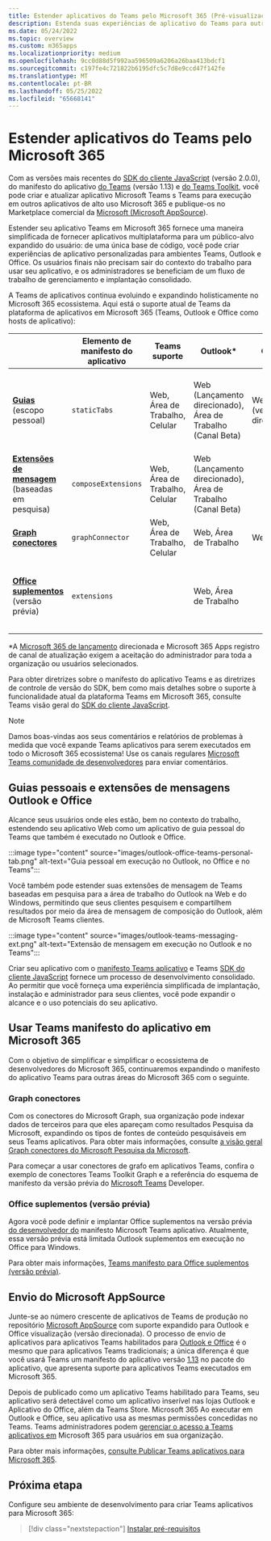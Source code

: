 ```yaml
---
title: Estender aplicativos do Teams pelo Microsoft 365 (Pré-visualização)
description: Estenda suas experiências de aplicativo do Teams para outras áreas de alto uso do Microsoft 365
ms.date: 05/24/2022
ms.topic: overview
ms.custom: m365apps
ms.localizationpriority: medium
ms.openlocfilehash: 9cc0d88d5f992aa596509a6206a26baa413bdcf1
ms.sourcegitcommit: c197fe4c721822b6195dfc5c7d8e9ccd47f142fe
ms.translationtype: MT
ms.contentlocale: pt-BR
ms.lasthandoff: 05/25/2022
ms.locfileid: "65668141"
---
```

# <a name="extend-teams-apps-across-microsoft-365"></a>Estender aplicativos do Teams pelo Microsoft 365

Com as versões mais recentes do [SDK do cliente JavaScript](../tabs/how-to/using-teams-client-sdk.md) (versão 2.0.0), do manifesto do aplicativo [do Teams](../resources/schema/manifest-schema.md) (versão 1.13) e [do Teams Toolkit](../toolkit/visual-studio-code-overview.md), você pode criar e atualizar aplicativo Microsoft Teams s Teams para execução em outros aplicativos de alto uso Microsoft 365  e publique-os no Marketplace comercial da [Microsoft (Microsoft AppSource](https://appsource.microsoft.com/)).

Estender seu aplicativo Teams em Microsoft 365 fornece uma maneira simplificada de fornecer aplicativos multiplataforma para um público-alvo expandido do usuário: de uma única base de código, você pode criar experiências de aplicativo personalizadas para ambientes Teams, Outlook e Office. Os usuários finais não precisam sair do contexto do trabalho para usar seu aplicativo, e os administradores se beneficiam de um fluxo de trabalho de gerenciamento e implantação consolidado.

A Teams de aplicativos continua evoluindo e expandindo holisticamente no Microsoft 365 ecossistema. Aqui está o suporte atual de Teams da plataforma de aplicativos em Microsoft 365 (Teams, Outlook e Office como hosts de aplicativo):

|          | Elemento de manifesto do aplicativo | Teams suporte |Outlook* | Office* | Observações |
|--|--|--|--|--|--|
| [**Guias**](../tabs/what-are-tabs.md) (escopo pessoal)    |`staticTabs`  | Web, Área de Trabalho, Celular | Web (Lançamento direcionado), Área de Trabalho (Canal Beta) | Web (versão direcionada)| O escopo de canal e grupo ainda não tem suporte para Microsoft 365. Veja [as anotações](../tabs/how-to/using-teams-client-sdk.md#microsoft-365-support-running-teams-apps-in-office-and-outlook).
| [**Extensões de mensagem**](../messaging-extensions/what-are-messaging-extensions.md) (baseadas em pesquisa)| `composeExtensions` | Web, Área de Trabalho, Celular| Web (Lançamento direcionado), Área de Trabalho (Canal Beta)| |Ainda não há suporte para a ação Microsoft 365. Veja [as anotações](extend-m365-teams-message-extension.md#preview-your-message-extension-in-outlook). |
| [**Graph conectores**](/microsoftsearch/connectors-overview)| `graphConnector` | Web, Área de Trabalho, Celular| Web, Área de Trabalho | Web| Ver [anotações](#graph-connectors)
| [**Office suplementos**](/office/dev/add-ins/develop/json-manifest-overview) (versão prévia) | `extensions` | | Web, Área de Trabalho  | | Disponível somente na versão [do manifesto devPreview](../resources/schema/manifest-schema-dev-preview.md) . Veja [as anotações](#office-add-ins-preview).|

\*A [Microsoft 365 de lançamento](/microsoft-365/admin/manage/release-options-in-office-365) direcionada e Microsoft 365 Apps registro de [](/deployoffice/change-update-channels) canal de atualização exigem a aceitação do administrador para toda a organização ou usuários selecionados.

Para obter diretrizes sobre o manifesto do aplicativo Teams e as diretrizes de controle de versão do SDK, bem como mais detalhes sobre o suporte à funcionalidade atual da plataforma Teams em Microsoft 365, consulte Teams visão geral do [SDK do cliente JavaScript](../tabs/how-to/using-teams-client-sdk.md).

> [!NOTE]
> Damos boas-vindas aos seus comentários e relatórios de problemas à medida que você expande Teams aplicativos para serem executados em todo o Microsoft 365 ecossistema! Use os canais regulares [Microsoft Teams comunidade de desenvolvedores](/microsoftteams/platform/feedback) para enviar comentários.

## <a name="personal-tabs-and-messaging-extensions-in-outlook-and-office"></a>Guias pessoais e extensões de mensagens Outlook e Office

Alcance seus usuários onde eles estão, bem no contexto do trabalho, estendendo seu aplicativo Web como um aplicativo de guia pessoal do Teams que também é executado no Outlook e Office.

:::image type="content" source="images/outlook-office-teams-personal-tab.png" alt-text="Guia pessoal em execução no Outlook, no Office e no Teams":::

Você também pode estender suas extensões de mensagem de Teams baseadas em pesquisa para a área de trabalho do Outlook na Web e do Windows, permitindo que seus clientes pesquisem e compartilhem resultados por meio da área de mensagem de composição do Outlook, além de Microsoft Teams clientes.

:::image type="content" source="images/outlook-teams-messaging-ext.png" alt-text="Extensão de mensagem em execução no Outlook e no Teams":::

Criar seu aplicativo com o [manifesto Teams aplicativo](../resources/schema/manifest-schema.md) e Teams [SDK do cliente JavaScript](../tabs/how-to/using-teams-client-sdk.md) fornece um processo de desenvolvimento consolidado. Ao permitir que você forneça uma experiência simplificada de implantação, instalação e administrador para seus clientes, você pode expandir o alcance e o uso potenciais do seu aplicativo.

## <a name="use-teams-app-manifest-across-microsoft-365"></a>Usar Teams manifesto do aplicativo em Microsoft 365

Com o objetivo de simplificar e simplificar o ecossistema de desenvolvedores do Microsoft 365, continuaremos expandindo o manifesto do aplicativo Teams para outras áreas do Microsoft 365 com o seguinte.

### <a name="graph-connectors"></a>Graph conectores

Com os conectores do Microsoft Graph, sua organização pode indexar dados de terceiros para que eles apareçam como resultados Pesquisa da Microsoft, expandindo os tipos de fontes de conteúdo pesquisáveis em seus Teams aplicativos.
Para obter mais informações, consulte [a visão geral Graph conectores do Microsoft Pesquisa da Microsoft](/microsoftsearch/connectors-overview).

Para começar a usar conectores de grafo em aplicativos Teams, confira o exemplo [](https://aka.ms/teamsfx-graph-connector-sample) de conectores Teams Toolkit Graph e a referência do esquema de manifesto da versão prévia do [Microsoft Teams](../resources/schema/manifest-schema-dev-preview.md) Developer.

### <a name="office-add-ins-preview"></a>Office suplementos (versão prévia)

Agora você pode definir e implantar Office suplementos na versão prévia [do desenvolvedor do](../resources/schema/manifest-schema-dev-preview.md) manifesto Microsoft Teams aplicativo. Atualmente, essa versão prévia está limitada Outlook suplementos em execução no Office para Windows.

Para obter mais informações, [Teams manifesto para Office suplementos (versão prévia)](/office/dev/add-ins/develop/json-manifest-overview).

## <a name="microsoft-appsource-submission"></a>Envio do Microsoft AppSource

Junte-se ao número crescente de aplicativos de Teams de produção no repositório [Microsoft AppSource](https://appsource.microsoft.com/) com suporte expandido para Outlook e Office visualização (versão direcionada). O processo de envio de aplicativos para aplicativos Teams habilitados para [Outlook e Office](../concepts/deploy-and-publish/appsource/publish.md) é o mesmo que para aplicativos Teams tradicionais; a única diferença é que você usará Teams um manifesto do aplicativo versão [1.13](../tabs/how-to/using-teams-client-sdk.md) no pacote do aplicativo, que apresenta suporte para aplicativos Teams executados em Microsoft 365.

Depois de publicado como um aplicativo Teams habilitado para Teams, seu aplicativo será detectável como um aplicativo inserível nas lojas Outlook e Aplicativo do Office, além da Teams Store. Microsoft 365 Ao executar em Outlook e Office, seu aplicativo usa as mesmas permissões concedidas no Teams. Teams administradores podem [gerenciar o acesso a Teams aplicativos em](/MicrosoftTeams/manage-third-party-teams-apps) Microsoft 365 para usuários em sua organização.

Para obter mais informações, [consulte Publicar Teams aplicativos para Microsoft 365](publish.md).

## <a name="next-step"></a>Próxima etapa

Configure seu ambiente de desenvolvimento para criar Teams aplicativos para Microsoft 365:

> [!div class="nextstepaction"]
> [Instalar pré-requisitos](prerequisites.md)
